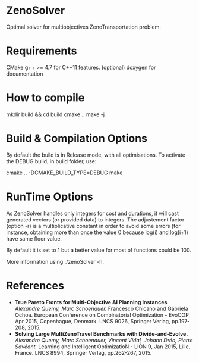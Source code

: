 ZenoSolver
==========

Optimal solver for multiobjectives ZenoTransportation problem.

# Requirements

CMake
g++ >= 4.7 for C++11 features.
(optional) doxygen for documentation

# How to compile

mkdir build && cd build
cmake ..
make -j

# Build & Compilation Options

By default the build is in Release mode, with all optimisations.
To activate the DEBUG build, in build folder, use:

cmake .. -DCMAKE_BUILD_TYPE=DEBUG
make

# RunTime Options

As ZenoSolver handles only integers for cost and durations, it will cast generated vectors (or provided data) to integers. The adjustement factor (option -r) is a multiplicative constant in order to avoid some errors (for instance, obtaining more than once the value 0 because log(i) and log(i+1) have same floor value.

By default it is set to 1 but a better value for most of functions could be 100.

More information using ./zenoSolver -h.

# References

- **True Pareto Fronts for Multi-Objective AI Planning Instances**. *Alexandre Quemy, Marc Schoenauer.* Francesco Chicano and Gabriela Ochoa. European Conference on Combinatorial Optimization - EvoCOP, Apr 2015, Copenhague, Denmark. LNCS 9026, Springer Verlag, pp.197-208, 2015. <hal-01109777>
- **Solving Large MultiZenoTravel Benchmarks with Divide-and-Evolve.** *Alexandre Quemy, Marc Schoenauer, Vincent Vidal, Johann Dréo, Pierre Savéant.* Learning and Intelligent OptimizatioN - LION 9, Jan 2015, Lille, France. LNCS 8994, Springer Verlag, pp.262-267, 2015. <hal-01109776>
